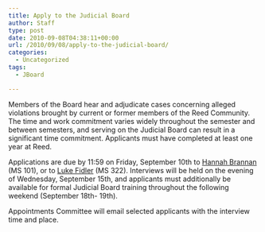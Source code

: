 ```yaml
---
title: Apply to the Judicial Board
author: Staff
type: post
date: 2010-09-08T04:38:11+00:00
url: /2010/09/08/apply-to-the-judicial-board/
categories:
  - Uncategorized
tags:
  - JBoard

---
```

Members of the Board hear and adjudicate cases concerning alleged violations brought by current or former members of the Reed Community. The time and work commitment varies widely throughout the semester and between semesters, and serving on the Judicial Board can result in a significant time commitment. Applicants must have completed at least one year at Reed.

Applications are due by 11:59 on Friday, September 10th to [Hannah Brannan][1] (MS 101), or to [Luke Fidler][2] (MS 322). Interviews will be held on the evening of Wednesday, September 15th, and applicants must additionally be available for formal Judicial Board training throughout the following weekend (September 18th- 19th).
  
Appointments Committee will email selected applicants with the interview time and place.

 [1]: mailto:&#x68;&#x62;&#x72;&#x61;&#x6e;&#x6e;&#x61;&#x6e;&#x40;&#x72;&#x65;&#x65;&#x64;&#x2e;&#x65;&#x64;&#x75;
 [2]: mailto:&#x66;&#x69;&#x64;&#x6c;&#x65;&#x72;&#x6c;&#x40;&#x72;&#x65;&#x65;&#x64;&#x2e;&#x65;&#x64;&#x75;